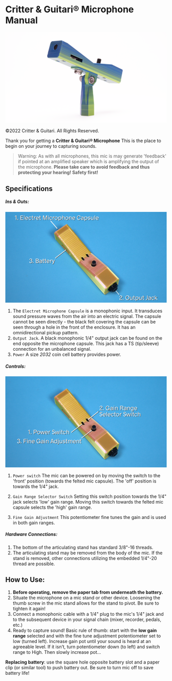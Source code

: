 # Critter & Guitari® Microphone Manual

![](images/1.png)

©2022 Critter & Guitari. All Rights Reserved.

Thank you for getting a **Critter & Guitari® Microphone** This is the place to begin on your journey to capturing sounds.

> Warning: As with all microphones, this mic is may generate 'feedback' if pointed at an amplified speaker which is amplifying the output of the microphone. **Please take care to avoid feedback and thus protecting your hearing! Safety first!**

## Specifications

##### Ins & Outs:

![](images/3a.png)

1. The `Electret Microphone Capsule` is a monophonic input. It transduces sound pressure waves from the air into an electric signal. The capsule cannot be seen directly - the black felt covering the capsule can be seen through a hole in the front of the enclosure. It has an omnidirectional pickup pattern.
2. `Output Jack`. A black monophonic 1/4" output jack can be found on the end opposite the microphone capsule. This jack has a TS (tip/sleeve) connection for an unbalanced signal.
3. `Power` A size *2032* coin cell battery provides power.

##### Controls:

![](images/2a.png)

1. `Power switch` The mic can be powered on by moving the switch to the 'front' position (towards the felted mic capsule). The 'off' position is towards the 1/4" jack.

2. `Gain Range Selector Switch` Setting this switch position towards the 1/4" jack selects 'low' gain range. Moving this switch towards the felted mic capsule selects the 'high' gain range.  

3. `Fine Gain Adjustment` This potentiometer fine tunes the gain and is used in both gain ranges.

##### Hardware Connections:

1. The bottom of the articulating stand has standard 3/8"-16 threads.
2. The articulating stand may be removed from the body of the mic. If the stand is removed, other connections utilizing the embedded 1/4"-20 thread are possible. 

## How to Use:
1. **Before operating, remove the paper tab from underneath the battery.**
2. Situate the microphone on a mic stand or other device. Loosening the thumb screw in the mic stand allows for the stand to pivot. Be sure to tighten it again!
3. Connect a monophonic cable with a 1/4" plug to the mic's 1/4" jack and to the subsequent device in your signal chain (mixer, recorder, pedals, etc.)
4. Ready to capture sound! Basic rule of thumb: start with the **low gain range** selected and with the fine tune adjustment potentiometer set to low (turned left). Increase gain pot until your sound is heard at an agreeable level. If it isn’t, turn potentiometer down (to left) and switch range to High. Then slowly increase pot…

**Replacing battery**: use the square hole opposite battery slot and a paper clip (or similar tool) to push battery out.
Be sure to turn mic off to save battery life!

	
